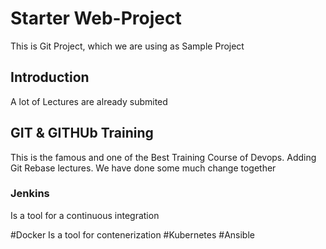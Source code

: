 # Starter Web-Project

This is Git Project, which we are using as Sample Project

## Introduction
A lot of Lectures are already submited 

## GIT & GITHUb Training
This is the famous and one of the Best Training Course of Devops.
Adding Git Rebase lectures. We have done some much change together
### Jenkins
Is a tool for a continuous integration 


#Docker
Is a tool for contenerization 
#Kubernetes
#Ansible
